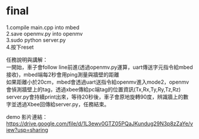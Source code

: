 # final <br>

1.compile main.cpp into mbed <br>
2.save openmv.py into openmv <br>
3.sudo python server.py <br>
4.按下reset <br>

任務說明與講解：<br>
一開始，車子會follow line前進(透過openmv.py運算，uart傳送字元指令給mbed接收)，mbed端每2秒會用ping測量與牆壁的距離<br>
如果距離小於20cm，mbed會透過uart送指令給openmv進入mode2，openmv會偵測牆壁上的tag，透過xbee傳給pc端tag的位置資訊(Tx,Rx,Ty,Ry,Tz,Rz)<br>
server.py會持續print出來，等待20秒後，車子會原地旋轉90度，辨識牆上的數字並透過Xbee回傳給server.py，任務結束。<br>

demo 影片連結：https://drive.google.com/file/d/1L3ewv0GTZ05PQaJKundug29N3p8zZaYe/view?usp=sharing <br>
